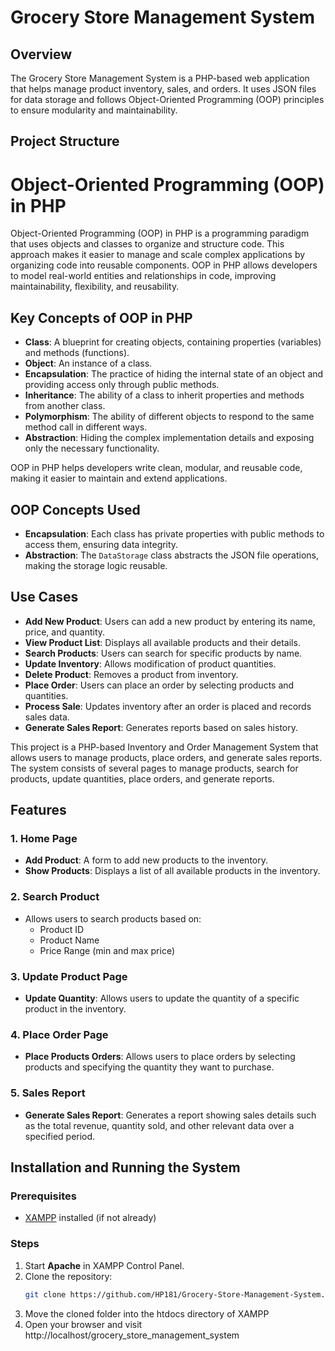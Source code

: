 # Grocery Store Management System

## Overview
The Grocery Store Management System is a PHP-based web application that helps manage product inventory, sales, and orders. It uses JSON files for data storage and follows Object-Oriented Programming (OOP) principles to ensure modularity and maintainability.

## Project Structure

# Object-Oriented Programming (OOP) in PHP

Object-Oriented Programming (OOP) in PHP is a programming paradigm that uses objects and classes to organize and structure code. This approach makes it easier to manage and scale complex applications by organizing code into reusable components. OOP in PHP allows developers to model real-world entities and relationships in code, improving maintainability, flexibility, and reusability.

## Key Concepts of OOP in PHP

- **Class**: A blueprint for creating objects, containing properties (variables) and methods (functions).
- **Object**: An instance of a class.
- **Encapsulation**: The practice of hiding the internal state of an object and providing access only through public methods.
- **Inheritance**: The ability of a class to inherit properties and methods from another class.
- **Polymorphism**: The ability of different objects to respond to the same method call in different ways.
- **Abstraction**: Hiding the complex implementation details and exposing only the necessary functionality.

OOP in PHP helps developers write clean, modular, and reusable code, making it easier to maintain and extend applications.

## OOP Concepts Used
- **Encapsulation**: Each class has private properties with public methods to access them, ensuring data integrity.
- **Abstraction**: The `DataStorage` class abstracts the JSON file operations, making the storage logic reusable.


## Use Cases
- **Add New Product**: Users can add a new product by entering its name, price, and quantity.
- **View Product List**: Displays all available products and their details.
- **Search Products**: Users can search for specific products by name.
- **Update Inventory**: Allows modification of product quantities.
- **Delete Product**: Removes a product from inventory.
- **Place Order**: Users can place an order by selecting products and quantities.
- **Process Sale**: Updates inventory after an order is placed and records sales data.
- **Generate Sales Report**: Generates reports based on sales history.


This project is a PHP-based Inventory and Order Management System that allows users to manage products, place orders, and generate sales reports. The system consists of several pages to manage products, search for products, update quantities, place orders, and generate reports.

## Features

### 1. **Home Page**
   - **Add Product**: A form to add new products to the inventory.
   - **Show Products**: Displays a list of all available products in the inventory.

### 2. **Search Product**
   - Allows users to search products based on:
     - Product ID
     - Product Name
     - Price Range (min and max price)

### 3. **Update Product Page**
   - **Update Quantity**: Allows users to update the quantity of a specific product in the inventory.

### 4. **Place Order Page**
   - **Place Products Orders**: Allows users to place orders by selecting products and specifying the quantity they want to purchase.

### 5. **Sales Report**
   - **Generate Sales Report**: Generates a report showing sales details such as the total revenue, quantity sold, and other relevant data over a specified period.



## Installation and Running the System
### Prerequisites
- [XAMPP](https://www.apachefriends.org/) installed (if not already)

### Steps
1. Start **Apache** in XAMPP Control Panel.
2. Clone the repository:
   ```sh
   git clone https://github.com/HP181/Grocery-Store-Management-System.git
3. Move the cloned folder into the htdocs directory of XAMPP
4. Open your browser and visit
   http://localhost/grocery_store_management_system
